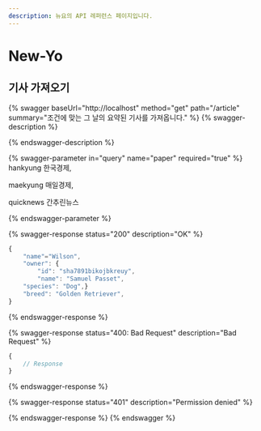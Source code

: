 ```yaml
---
description: 뉴요의 API 레퍼런스 페이지입니다.
---
```


# New-Yo

## 기사 가져오기

{% swagger baseUrl="http://localhost" method="get" path="/article" summary="조건에 맞는 그 날의 요약된 기사를 가져옵니다." %}
{% swagger-description %}

{% endswagger-description %}

{% swagger-parameter in="query" name="paper" required="true" %}
hankyung 한국경제,

maekyung 매일경제,

quicknews 간추린뉴스


{% endswagger-parameter %}

{% swagger-response status="200" description="OK" %}
```javascript
{
    "name"="Wilson",
    "owner": {
        "id": "sha7891bikojbkreuy",
        "name": "Samuel Passet",
    "species": "Dog",}
    "breed": "Golden Retriever",
}
```
{% endswagger-response %}

{% swagger-response status="400: Bad Request" description="Bad Request" %}
```javascript
{
    // Response
}
```
{% endswagger-response %}

{% swagger-response status="401" description="Permission denied" %}

{% endswagger-response %}
{% endswagger %}
